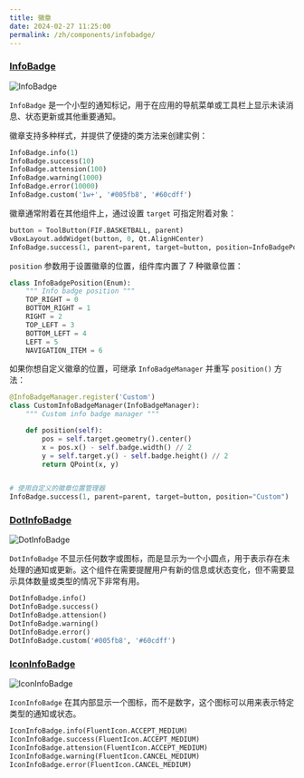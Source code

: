 ```yaml
---
title: 徽章
date: 2024-02-27 11:25:00
permalink: /zh/components/infobadge/
---
```


### [InfoBadge](https://pyqt-fluent-widgets.readthedocs.io/zh-cn/latest/autoapi/qfluentwidgets/components/widgets/info_badge/index.html#qfluentwidgets.components.widgets.info_badge.InfoBadge)

![InfoBadge](/img/components/infobadge/InfoBadge.png)

`InfoBadge` 是一个小型的通知标记，用于在应用的导航菜单或工具栏上显示未读消息、状态更新或其他重要通知。

徽章支持多种样式，并提供了便捷的类方法来创建实例：
```python
InfoBadge.info(1)
InfoBadge.success(10)
InfoBadge.attension(100)
InfoBadge.warning(1000)
InfoBadge.error(10000)
InfoBadge.custom('1w+', '#005fb8', '#60cdff')
```

徽章通常附着在其他组件上，通过设置 `target` 可指定附着对象：
```python
button = ToolButton(FIF.BASKETBALL, parent)
vBoxLayout.addWidget(button, 0, Qt.AlignHCenter)
InfoBadge.success(1, parent=parent, target=button, position=InfoBadgePosition.TOP_RIGHT)
```

`position` 参数用于设置徽章的位置，组件库内置了 7 种徽章位置：
```python
class InfoBadgePosition(Enum):
    """ Info badge position """
    TOP_RIGHT = 0
    BOTTOM_RIGHT = 1
    RIGHT = 2
    TOP_LEFT = 3
    BOTTOM_LEFT = 4
    LEFT = 5
    NAVIGATION_ITEM = 6
```

如果你想自定义徽章的位置，可继承 `InfoBadgeManager` 并重写 `position()` 方法：
```python
@InfoBadgeManager.register('Custom')
class CustomInfoBadgeManager(InfoBadgeManager):
    """ Custom info badge manager """

    def position(self):
        pos = self.target.geometry().center()
        x = pos.x() - self.badge.width() // 2
        y = self.target.y() - self.badge.height() // 2
        return QPoint(x, y)


# 使用自定义的徽章位置管理器
InfoBadge.success(1, parent=parent, target=button, position="Custom")
```


### [DotInfoBadge](https://pyqt-fluent-widgets.readthedocs.io/zh-cn/latest/autoapi/qfluentwidgets/components/widgets/info_badge/index.html#qfluentwidgets.components.widgets.info_badge.DotInfoBadge)

![DotInfoBadge](/img/components/infobadge/DotInfoBadge.png)

`DotInfoBadge` 不显示任何数字或图标，而是显示为一个小圆点，用于表示存在未处理的通知或更新。这个组件在需要提醒用户有新的信息或状态变化，但不需要显示具体数量或类型的情况下非常有用。

```python
DotInfoBadge.info()
DotInfoBadge.success()
DotInfoBadge.attension()
DotInfoBadge.warning()
DotInfoBadge.error()
DotInfoBadge.custom('#005fb8', '#60cdff')
```


### [IconInfoBadge](https://pyqt-fluent-widgets.readthedocs.io/zh-cn/latest/autoapi/qfluentwidgets/components/widgets/info_badge/index.html#qfluentwidgets.components.widgets.info_badge.IconInfoBadge)

![IconInfoBadge](/img/components/infobadge/IconInfoBadge.png)

`IconInfoBadge` 在其内部显示一个图标，而不是数字，这个图标可以用来表示特定类型的通知或状态。

```python
IconInfoBadge.info(FluentIcon.ACCEPT_MEDIUM)
IconInfoBadge.success(FluentIcon.ACCEPT_MEDIUM)
IconInfoBadge.attension(FluentIcon.ACCEPT_MEDIUM)
IconInfoBadge.warning(FluentIcon.CANCEL_MEDIUM)
IconInfoBadge.error(FluentIcon.CANCEL_MEDIUM)
```